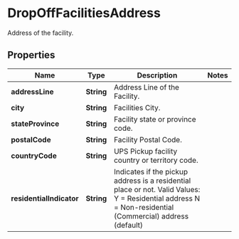 

# DropOffFacilitiesAddress

Address of the facility.

## Properties

| Name | Type | Description | Notes |
|------------ | ------------- | ------------- | -------------|
|**addressLine** | **String** | Address Line of the Facility. |  |
|**city** | **String** | Facilities City. |  |
|**stateProvince** | **String** | Facility state or province code. |  |
|**postalCode** | **String** | Facility Postal Code. |  |
|**countryCode** | **String** | UPS Pickup facility country or territory code. |  |
|**residentialIndicator** | **String** | Indicates if the pickup address is a residential place or not.  Valid Values: Y &#x3D; Residential address N &#x3D; Non-residential (Commercial) address (default) |  |



